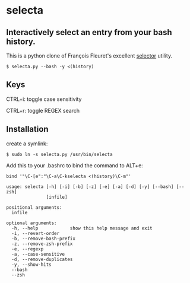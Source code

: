 # selecta
## Interactively select an entry from your bash history.

This is a python clone of François Fleuret's excellent [selector](http://www.idiap.ch/~fleuret/software.html#selector) utility.

```
$ selecta.py --bash -y <(history)
```

## Keys

CTRL+i: toggle case sensitivity

CTRL+r: toggle REGEX search

## Installation

create a symlink:

```
$ sudo ln -s selecta.py /usr/bin/selecta
```

Add this to your .bashrc to bind the command to ALT+e:

```
bind '"\C-[e":"\C-a\C-kselecta <(history)\C-m"'
```


```
usage: selecta [-h] [-i] [-b] [-z] [-e] [-a] [-d] [-y] [--bash] [--zsh]
               [infile]

positional arguments:
  infile

optional arguments:
  -h, --help            show this help message and exit
  -i, --revert-order
  -b, --remove-bash-prefix
  -z, --remove-zsh-prefix
  -e, --regexp
  -a, --case-sensitive
  -d, --remove-duplicates
  -y, --show-hits
  --bash
  --zsh
```